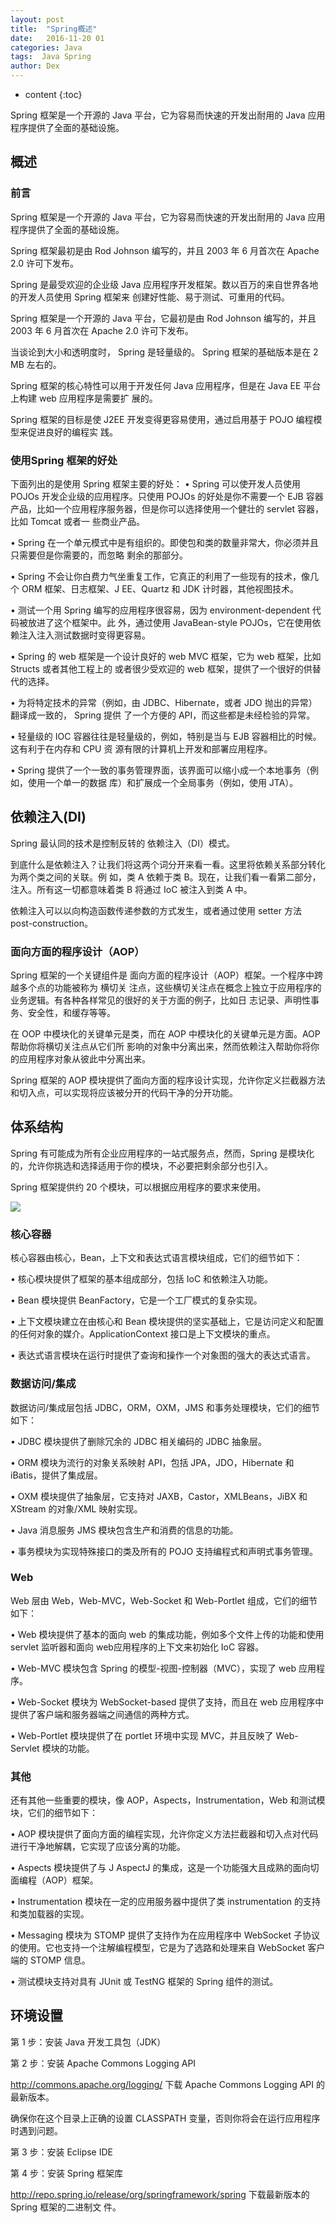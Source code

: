 ```yaml
---
layout: post
title:  "Spring概述"
date:   2016-11-20 01
categories: Java
tags:  Java Spring
author: Dex
---
```


* content
{:toc}

Spring 框架是一个开源的 Java 平台，它为容易而快速的开发出耐用的 Java 应用程序提供了全面的基础设施。





## 概述 ##

### 前言 ###

Spring 框架是一个开源的 Java 平台，它为容易而快速的开发出耐用的 Java 应用程序提供了全面的基础设施。

Spring 框架最初是由 Rod Johnson 编写的，并且 2003 年 6 月首次在 Apache 2.0 许可下发布。

Spring 是最受欢迎的企业级 Java 应用程序开发框架。数以百万的来自世界各地的开发人员使用 Spring 框架来
创建好性能、易于测试、可重用的代码。

Spring 框架是一个开源的 Java 平台，它最初是由 Rod Johnson 编写的，并且 2003 年 6 月首次在 Apache
2.0 许可下发布。

当谈论到大小和透明度时， Spring 是轻量级的。 Spring 框架的基础版本是在 2 MB 左右的。

Spring 框架的核心特性可以用于开发任何 Java 应用程序，但是在 Java EE 平台上构建 web 应用程序是需要扩
展的。 

Spring 框架的目标是使 J2EE 开发变得更容易使用，通过启用基于 POJO 编程模型来促进良好的编程实
践。

### 使用Spring 框架的好处 ###

下面列出的是使用 Spring 框架主要的好处：
• Spring 可以使开发人员使用 POJOs 开发企业级的应用程序。只使用 POJOs 的好处是你不需要一个 EJB
容器产品，比如一个应用程序服务器，但是你可以选择使用一个健壮的 servlet 容器，比如 Tomcat 或者一
些商业产品。

• Spring 在一个单元模式中是有组织的。即使包和类的数量非常大，你必须并且只需要但是你需要的，而忽略
剩余的那部分。

• Spring 不会让你白费力气坐重复工作，它真正的利用了一些现有的技术，像几个 ORM 框架、日志框架、J
EE、Quartz 和 JDK 计时器，其他视图技术。

• 测试一个用 Spring 编写的应用程序很容易，因为 environment-dependent 代码被放进了这个框架中。此
外，通过使用 JavaBean-style POJOs，它在使用依赖注入注入测试数据时变得更容易。

• Spring 的 web 框架是一个设计良好的 web MVC 框架，它为 web 框架，比如 Structs 或者其他工程上的
或者很少受欢迎的 web 框架，提供了一个很好的供替代的选择。

• 为将特定技术的异常（例如，由 JDBC、Hibernate，或者 JDO 抛出的异常）翻译成一致的， Spring 提供
了一个方便的 API，而这些都是未经检验的异常。

• 轻量级的 IOC 容器往往是轻量级的，例如，特别是当与 EJB 容器相比的时候。这有利于在内存和 CPU 资
源有限的计算机上开发和部署应用程序。

• Spring 提供了一个一致的事务管理界面，该界面可以缩小成一个本地事务（例如，使用一个单一的数据
库）和扩展成一个全局事务（例如，使用 JTA）。


## 依赖注入(DI) ##

Spring 最认同的技术是控制反转的 依赖注入（DI）模式。

到底什么是依赖注入？让我们将这两个词分开来看一看。这里将依赖关系部分转化为两个类之间的关联。例
如，类 A 依赖于类 B。现在，让我们看一看第二部分，注入。所有这一切都意味着类 B 将通过 IoC 被注入到类
A 中。

依赖注入可以以向构造函数传递参数的方式发生，或者通过使用 setter 方法 post-construction。

### 面向方面的程序设计（AOP） ###

Spring 框架的一个关键组件是 面向方面的程序设计（AOP）框架。一个程序中跨越多个点的功能被称为 横切关
注点，这些横切关注点在概念上独立于应用程序的业务逻辑。有各种各样常见的很好的关于方面的例子，比如日
志记录、声明性事务、安全性，和缓存等等。

在 OOP 中模块化的关键单元是类，而在 AOP 中模块化的关键单元是方面。AOP 帮助你将横切关注点从它们所
影响的对象中分离出来，然而依赖注入帮助你将你的应用程序对象从彼此中分离出来。

Spring 框架的 AOP 模块提供了面向方面的程序设计实现，允许你定义拦截器方法和切入点，可以实现将应该被分开的代码干净的分开功能。


## 体系结构 ##

Spring 有可能成为所有企业应用程序的一站式服务点，然而，Spring 是模块化的，允许你挑选和选择适用于你的模块，不必要把剩余部分也引入。

Spring 框架提供约 20 个模块，可以根据应用程序的要求来使用。

![](http://zdx0122.qiniudn.com/SpringFramework.png)

### 核心容器 ###

核心容器由核心，Bean，上下文和表达式语言模块组成，它们的细节如下：

• 核心模块提供了框架的基本组成部分，包括 IoC 和依赖注入功能。

• Bean 模块提供 BeanFactory，它是一个工厂模式的复杂实现。

• 上下文模块建立在由核心和 Bean 模块提供的坚实基础上，它是访问定义和配置的任何对象的媒介。ApplicationContext 接口是上下文模块的重点。

• 表达式语言模块在运行时提供了查询和操作一个对象图的强大的表达式语言。

### 数据访问/集成 ###

数据访问/集成层包括 JDBC，ORM，OXM，JMS 和事务处理模块，它们的细节如下：

• JDBC 模块提供了删除冗余的 JDBC 相关编码的 JDBC 抽象层。

• ORM 模块为流行的对象关系映射 API，包括 JPA，JDO，Hibernate 和 iBatis，提供了集成层。

• OXM 模块提供了抽象层，它支持对 JAXB，Castor，XMLBeans，JiBX 和 XStream 的对象/XML 映射实现。

• Java 消息服务  JMS 模块包含生产和消费的信息的功能。

• 事务模块为实现特殊接口的类及所有的 POJO 支持编程式和声明式事务管理。

### Web ###

Web 层由 Web，Web-MVC，Web-Socket 和 Web-Portlet 组成，它们的细节如下：

• Web 模块提供了基本的面向 web 的集成功能，例如多个文件上传的功能和使用 servlet 监听器和面向 web应用程序的上下文来初始化 IoC 容器。

• Web-MVC 模块包含 Spring 的模型-视图-控制器（MVC），实现了 web 应用程序。

• Web-Socket 模块为 WebSocket-based 提供了支持，而且在 web 应用程序中提供了客户端和服务器端之间通信的两种方式。

• Web-Portlet 模块提供了在 portlet 环境中实现 MVC，并且反映了 Web-Servlet 模块的功能。

### 其他 ###

还有其他一些重要的模块，像 AOP，Aspects，Instrumentation，Web 和测试模块，它们的细节如下：

• AOP 模块提供了面向方面的编程实现，允许你定义方法拦截器和切入点对代码进行干净地解耦，它实现了应该分离的功能。

• Aspects 模块提供了与 J AspectJ 的集成，这是一个功能强大且成熟的面向切面编程（AOP）框架。

• Instrumentation 模块在一定的应用服务器中提供了类 instrumentation 的支持和类加载器的实现。

• Messaging 模块为 STOMP 提供了支持作为在应用程序中 WebSocket 子协议的使用。它也支持一个注解编程模型，它是为了选路和处理来自 WebSocket 客户端的 STOMP 信息。

• 测试模块支持对具有 JUnit 或 TestNG 框架的 Spring 组件的测试。

## 环境设置 ##

第 1 步：安装 Java 开发工具包（JDK）

第 2 步：安装 Apache Commons Logging API

http://commons.apache.org/logging/ 下载 Apache Commons Logging API 的最新版本。

确保你在这个目录上正确的设置 CLASSPATH 变量，否则你将会在运行应用程序时遇到问题。

第 3 步：安装 Eclipse IDE

第 4 步：安装 Spring 框架库

http://repo.spring.io/release/org/springframework/spring 下载最新版本的 Spring 框架的二进制文
件。